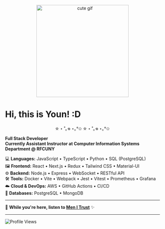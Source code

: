 <p align="center">
  <img src="https://media1.tenor.com/m/OjzCsUydYUEAAAAd/cute-cha-pri.gif" width="300" alt="cute gif"/>
</p>

# Hi, this is Youn! :D

<p align="center">✮ ⋆ ˚｡𖦹 ⋆｡°✩ ✮ ⋆ ˚｡𖦹 ⋆｡°✩</p>

**Full Stack Developer**  
**Currently Assistant Instructor at Computer Information Systems Department @ RFCUNY**

💻 **Languages:** JavaScript • TypeScript • Python • SQL (PostgreSQL)  
🖼️ **Frontend:** React • Next.js • Redux • Tailwind CSS • Material-UI  
⚙️ **Backend:** Node.js • Express • WebSocket • RESTful API  
🛠️ **Tools:** Docker • Vite • Webpack • Jest • Vitest • Prometheus • Grafana  
☁️ **Cloud & DevOps:** AWS • GitHub Actions • CI/CD  
💾 **Databases:** PostgreSQL • MongoDB

---

🎵 **While you're here, listen to [Men I Trust](https://youtu.be/9IZKcb3LndA?si=wW0VF54thy79XR_J)** ✨

---

![Profile Views](https://komarev.com/ghpvc/?username=younnlei&color=blueviolet&style=for-the-badge)
